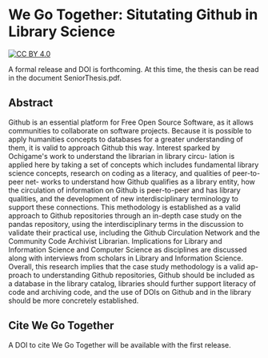 # We Go Together: Situtating Github in Library Science

[![CC BY 4.0][cc-by-shield]][cc-by]


[cc-by]: http://creativecommons.org/licenses/by/4.0/
[cc-by-image]: https://i.creativecommons.org/l/by/4.0/88x31.png
[cc-by-shield]: https://img.shields.io/badge/License-CC%20BY%204.0-lightgrey.svg

A formal release and DOI is forthcoming. At this time, the thesis can be read in 
the document SeniorThesis.pdf. 

## Abstract

Github is an essential platform for Free Open Source Software, as it allows communities
to collaborate on software projects. Because it is possible to apply humanities concepts
to databases for a greater understanding of them, it is valid to approach Github this
way. Interest sparked by Ochigame's work to understand the librarian in library circu-
lation is applied here by taking a set of concepts which includes fundamental library
science concepts, research on coding as a literacy, and qualities of peer-to-peer net-
works to understand how Github qualifies as a library entity, how the circulation of
information on Github is peer-to-peer and has library qualities, and the development of
new interdisciplinary terminology to support these connections. This methodology is
established as a valid approach to Github repositories through an in-depth case study
on the pandas repository, using the interdisciplinary terms in the discussion to validate 
their practical use, including the Github Circulation Network and the Community
Code Archivist Librarian. Implications for Library and Information Science and Computer Science as
disciplines are discussed along with interviews from scholars in Library and Information
Science. Overall, this research implies that the case study methodology is a valid ap-
proach to understanding Github repositories, Github should be included as a database
in the library catalog, libraries should further support literacy of code and archiving
code, and the use of DOIs on Github and in the library should be more concretely
established.

## Cite We Go Together

A DOI to cite We Go Together will be available with the first release. 